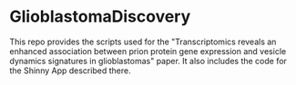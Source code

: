 # GlioblastomaDiscovery

This repo provides the scripts used for the "Transcriptomics reveals an enhanced association between prion protein gene expression and vesicle dynamics signatures in glioblastomas" paper. It also includes the code for the Shinny App described there.
